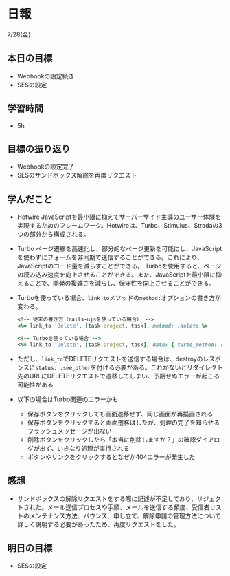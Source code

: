 # 日報

7/28(金)

## 本日の目標

- Webhookの設定続き
- SESの設定

## 学習時間

- 5h

## 目標の振り返り

- Webhookの設定完了
- SESのサンドボックス解除を再度リクエスト

## 学んだこと

- Hotwire
JavaScriptを最小限に抑えてサーバーサイド主導のユーザー体験を実現するためのフレームワーク。Hotwireは、Turbo、Stimulus、Stradaの3つの部分から構成される。
- Turbo
ページ遷移を高速化し、部分的なページ更新を可能にし、JavaScriptを使わずにフォームを非同期で送信することができる。これにより、JavaScriptのコード量を減らすことができる。
Turboを使用すると、ページの読み込み速度を向上させることができる。また、JavaScriptを最小限に抑えることで、開発の複雑さを減らし、保守性を向上させることができる。
- Turboを使っている場合、`link_to`メソッドの`method:`オプションの書き方が変わる。
    
    ```ruby
    <!-- 従来の書き方（rails-ujsを使っている場合） -->
    <%= link_to 'Delete', [task.project, task], method: :delete %>
    
    <!-- Turboを使っている場合 -->
    <%= link_to 'Delete', [task.project, task], data: { turbo_method: :delete } %>
    ```
    
- ただし、`link_to`でDELETEリクエストを送信する場合は、destroyのレスポンスに`status: :see_other`を付ける必要がある。これがないとリダイレクト先のURLにDELETEリクエストで遷移してしまい、予期せぬエラーが起こる可能性がある
- 以下の場合はTurbo関連のエラーかも
    - 保存ボタンをクリックしても画面遷移せず、同じ画面が再描画される
    - 保存ボタンをクリックすると画面遷移はしたが、処理の完了を知らせるフラッシュメッセージが出ない
    - 削除ボタンをクリックしたら「本当に削除しますか？」の確認ダイアログが出ず、いきなり処理が実行される
    - ボタンやリンクをクリックするとなぜか404エラーが発生した

## 感想

- サンドボックスの解除リクエストをする際に記述が不足しており、リジェクトされた。メール送信プロセスや手順、メールを送信する頻度、受信者リストのメンテナンス方法、バウンス、申し立て、解除申請の管理方法について詳しく説明する必要があったため、再度リクエストをした。

## 明日の目標

- SESの設定
